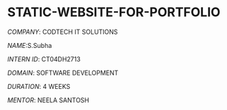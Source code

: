# STATIC-WEBSITE-FOR-PORTFOLIO

*COMPANY*: CODTECH IT SOLUTIONS

*NAME*:S.Subha

*INTERN ID*: CT04DH2713

*DOMAIN*: SOFTWARE DEVELOPMENT

*DURATION*: 4 WEEKS

*MENTOR*: NEELA SANTOSH
